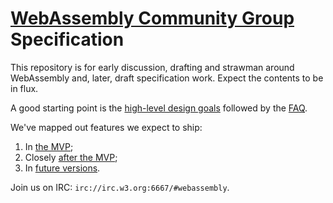 # [WebAssembly Community Group](https://www.w3.org/community/webassembly) Specification

This repository is for early discussion, drafting and strawman around
WebAssembly and, later, draft specification work.  Expect the contents to be in
flux.

A good starting point is the [high-level design goals](HighLevelGoals.md) followed by the [FAQ](FAQ.md).

We've mapped out features we expect to ship:
 1. In [the MVP](MVP.md);
 2. Closely [after the MVP](EssentialPostMVPFeatures.md);
 3. In [future versions](FutureFeatures.md).

Join us on IRC: `irc://irc.w3.org:6667/#webassembly`.
